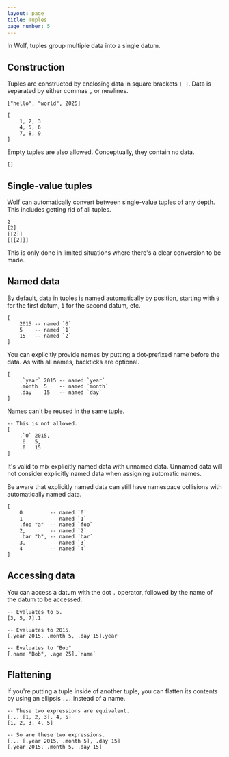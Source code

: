 ```yaml
---
layout: page
title: Tuples
page_number: 5
---
```


In Wolf, tuples group multiple data into a single datum.

## Construction

Tuples are constructed by enclosing data in square brackets `[ ]`.
Data is separated by either commas `,` or newlines.

```wolf
["hello", "world", 2025]

[
	1, 2, 3
	4, 5, 6
	7, 8, 9
]
```

Empty tuples are also allowed. Conceptually, they contain no data.

```wolf
[]
```

## Single-value tuples

Wolf can automatically convert between single-value tuples of any depth. This
includes getting rid of all tuples.

```wolf
2
[2]
[[2]]
[[[2]]]
```

This is only done in limited situations where there's a clear conversion to be
made.

## Named data

By default, data in tuples is named automatically by position, starting with `0`
for the first datum, `1` for the second datum, etc.

```wolf
[
	2015 -- named `0`
	5    -- named `1`
	15   -- named `2`
]
```

You can explicitly provide names by putting a dot-prefixed name before the
data. As with all names, backticks are optional.

```wolf
[
	.`year` 2015 -- named `year`
	.month  5    -- named `month`
	.day    15   -- named `day`
]
```

Names can't be reused in the same tuple.

```wolf
-- This is not allowed.
[
	.`0` 2015, 
	.0   5, 
	.0   15
]
```

It's valid to mix explicitly named data with unnamed data. Unnamed data will not 
consider explicitly named data when assigning automatic names.

Be aware that explicitly named data can still have namespace collisions with
automatically named data.

```wolf
[
	0         -- named `0`
	1         -- named `1`
	.foo "a"  -- named `foo`
	2,        -- named `2`
	.bar "b", -- named `bar`
	3,        -- named `3`
	4         -- named `4`
]
```

## Accessing data

You can access a datum with the dot `.` operator, followed by the name of the
datum to be accessed.

```wolf
-- Evaluates to 5.
[3, 5, 7].1

-- Evaluates to 2015.
[.year 2015, .month 5, .day 15].year

-- Evaluates to "Bob"
[.name "Bob", .age 25].`name`
```

## Flattening

If you're putting a tuple inside of another tuple, you can flatten its contents
by using an ellipsis `...` instead of a name.

```wolf
-- These two expressions are equivalent.
[... [1, 2, 3], 4, 5]
[1, 2, 3, 4, 5]

-- So are these two expressions.
[... [.year 2015, .month 5], .day 15]
[.year 2015, .month 5, .day 15]
```